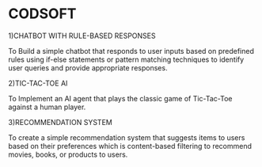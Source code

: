 # CODSOFT

1)CHATBOT WITH RULE-BASED RESPONSES

To Build a simple chatbot that responds to user inputs based on predefined rules using if-else statements or pattern matching techniques to identify user queries and provide appropriate responses. 

2)TIC-TAC-TOE AI

To Implement an AI agent that plays the classic game of Tic-Tac-Toe against a human player. 

3)RECOMMENDATION SYSTEM

To create a simple recommendation system that suggests items to users based on their preferences which is content-based filtering to recommend movies, books, or products to users.


